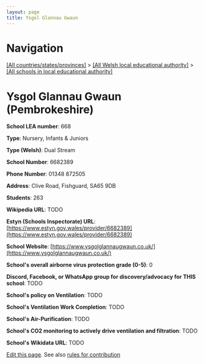 ```yaml
---
layout: page
title: Ysgol Glannau Gwaun
---
```

# Navigation

[[All countries/states/provinces]](../../..) > [[All Welsh local educational authority]](../..) > [[All schools in local educational authority]](..)

# Ysgol Glannau Gwaun (Pembrokeshire)

**School LEA number**: 668

**Type**: Nursery, Infants & Juniors

**Type (Welsh)**: Dual Stream

**School Number**: 6682389

**Phone Number**: 01348 872505

**Address**: Clive Road, Fishguard, SA65 9DB

**Students**: 263

**Wikipedia URL**: TODO

**Estyn (Schools Inspectorate) URL**: [https://www.estyn.gov.wales/provider/6682389](https://www.estyn.gov.wales/provider/6682389)

**School Website**: [https://www.ysgolglannaugwaun.co.uk/](https://www.ysgolglannaugwaun.co.uk/)

**School's overall airborne virus protection grade (0-5)**: 0

**Discord, Facebook, or WhatsApp group for discovery/advocacy for THIS school**: TODO

**School's policy on Ventilation**: TODO

**School's Ventilation Work Completion**: TODO

**School's Air-Purification**: TODO

**School's CO2 monitoring to actively drive ventilation and filtration**: TODO

**School's Wikidata URL**: TODO




[Edit this page](https://github.com/VentilationProject/Wales/edit/prif/./Pembrokeshire/Ysgol_Glannau_Gwaun.md). See also [rules for contribution](../../../contribution-rules/)